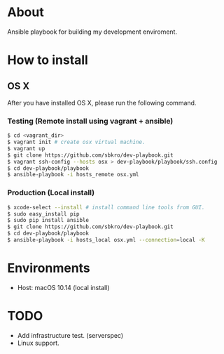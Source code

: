 # About
Ansible playbook for building my development enviroment.


# How to install

## OS X

After you have installed OS X, please run the following command.

### Testing (Remote install using vagrant + ansible)

```sh
$ cd <vagrant_dir>
$ vagrant init # create osx virtual machine.
$ vagrant up
$ git clone https://github.com/sbkro/dev-playbook.git
$ vagrant ssh-config --hosts osx > dev-playbook/playbook/ssh.config
$ cd dev-playbook/playbook
$ ansible-playbook -i hosts_remote osx.yml
```

### Production (Local install)

```sh
$ xcode-select --install # install command line tools from GUI.
$ sudo easy_install pip
$ sudo pip install ansible
$ git clone https://github.com/sbkro/dev-playbook.git
$ cd dev-playbook/playbook
$ ansible-playbook -i hosts_local osx.yml --connection=local -K
```

# Environments
* Host: macOS 10.14 (local install)

# TODO
* Add infrastructure test. (serverspec)
* Linux support.
